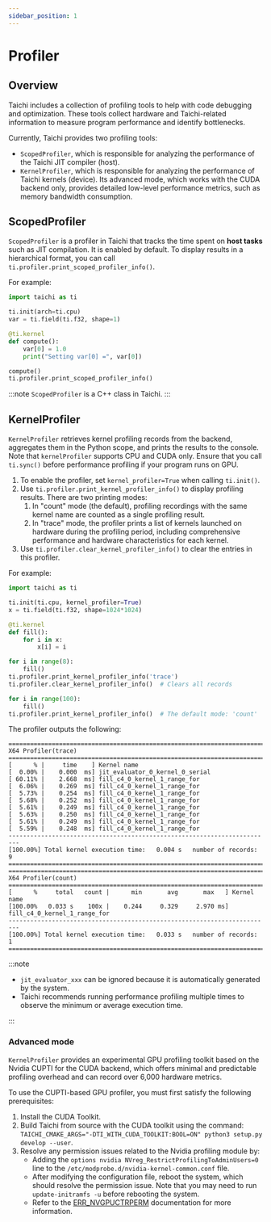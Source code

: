 ```yaml
---
sidebar_position: 1
---
```


# Profiler

## Overview

Taichi includes a collection of profiling tools to help with code debugging and optimization. These tools collect hardware and Taichi-related information to measure program performance and identify bottlenecks.

Currently, Taichi provides two profiling tools:

- `ScopedProfiler`, which is responsible for analyzing the performance of the Taichi JIT compiler (host).
- `KernelProfiler`, which is responsible for analyzing the performance of Taichi kernels (device). Its advanced mode, which works with the CUDA backend only, provides detailed low-level performance metrics, such as memory bandwidth consumption.

## ScopedProfiler

`ScopedProfiler` is a profiler in Taichi that tracks the time spent on **host tasks** such as JIT compilation. It is enabled by default. To display results in a hierarchical format, you can call `ti.profiler.print_scoped_profiler_info()`.

For example:

```python {12}
import taichi as ti

ti.init(arch=ti.cpu)
var = ti.field(ti.f32, shape=1)

@ti.kernel
def compute():
    var[0] = 1.0
    print("Setting var[0] =", var[0])

compute()
ti.profiler.print_scoped_profiler_info()
```

:::note
`ScopedProfiler` is a C++ class in Taichi.
:::

## KernelProfiler

`KernelProfiler` retrieves kernel profiling records from the backend, aggregates them in the Python scope, and prints the results to the console. Note that `kernelProfiler` supports CPU and CUDA only. Ensure that you call `ti.sync()` before performance profiling if your program runs on GPU.

 1. To enable the profiler, set `kernel_profiler=True` when calling `ti.init()`.
 2. Use `ti.profiler.print_kernel_profiler_info()` to display profiling results. There are two printing modes:
     1. In "count" mode (the default), profiling recordings with the same kernel name are counted as a single profiling result.
     2. In "trace" mode, the profiler prints a list of kernels launched on hardware during the profiling period, including comprehensive performance and hardware characteristics for each kernel.
 3. Use `ti.profiler.clear_kernel_profiler_info()` to clear the entries in this profiler.

For example:

```python {3,13,14,18}
import taichi as ti

ti.init(ti.cpu, kernel_profiler=True)
x = ti.field(ti.f32, shape=1024*1024)

@ti.kernel
def fill():
    for i in x:
        x[i] = i

for i in range(8):
    fill()
ti.profiler.print_kernel_profiler_info('trace')
ti.profiler.clear_kernel_profiler_info()  # Clears all records

for i in range(100):
    fill()
ti.profiler.print_kernel_profiler_info()  # The default mode: 'count'
```

The profiler outputs the following:

```
=========================================================================
X64 Profiler(trace)
=========================================================================
[      % |     time    ] Kernel name
[  0.00% |    0.000  ms] jit_evaluator_0_kernel_0_serial
[ 60.11% |    2.668  ms] fill_c4_0_kernel_1_range_for
[  6.06% |    0.269  ms] fill_c4_0_kernel_1_range_for
[  5.73% |    0.254  ms] fill_c4_0_kernel_1_range_for
[  5.68% |    0.252  ms] fill_c4_0_kernel_1_range_for
[  5.61% |    0.249  ms] fill_c4_0_kernel_1_range_for
[  5.63% |    0.250  ms] fill_c4_0_kernel_1_range_for
[  5.61% |    0.249  ms] fill_c4_0_kernel_1_range_for
[  5.59% |    0.248  ms] fill_c4_0_kernel_1_range_for
-------------------------------------------------------------------------
[100.00%] Total kernel execution time:   0.004 s   number of records:  9
=========================================================================
=========================================================================
X64 Profiler(count)
=========================================================================
[      %     total   count |      min       avg       max   ] Kernel name
[100.00%   0.033 s    100x |    0.244     0.329     2.970 ms] fill_c4_0_kernel_1_range_for
-------------------------------------------------------------------------
[100.00%] Total kernel execution time:   0.033 s   number of records:  1
=========================================================================
```

:::note

- `jit_evaluator_xxx` can be ignored because it is automatically generated by the system.
- Taichi recommends running performance profiling multiple times to observe the minimum or average execution time.

:::

### Advanced mode

`KernelProfiler` provides an experimental GPU profiling toolkit based on the Nvidia CUPTI for the CUDA backend, which offers minimal and predictable profiling overhead and can record over 6,000 hardware metrics.

To use the CUPTI-based GPU profiler, you must first satisfy the following prerequisites:

1. Install the CUDA Toolkit.
2. Build Taichi from source with the CUDA toolkit using the command: `TAICHI_CMAKE_ARGS="-DTI_WITH_CUDA_TOOLKIT:BOOL=ON" python3 setup.py develop --user`.
3. Resolve any permission issues related to the Nvidia profiling module by:
    - Adding the `options nvidia NVreg_RestrictProfilingToAdminUsers=0` line to the `/etc/modprobe.d/nvidia-kernel-common.conf` file.
    - After modifying the configuration file, reboot the system, which should resolve the permission issue. Note that you may need to run `update-initramfs -u` before rebooting the system.
    - Refer to the [ERR_NVGPUCTRPERM](https://developer.nvidia.com/ERR_NVGPUCTRPERM) documentation for more information.
